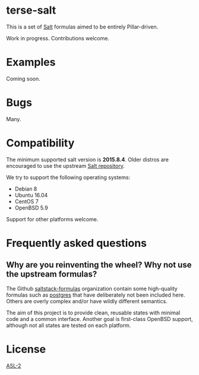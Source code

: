 # terse-salt

This is a set of [Salt](https://docs.saltstack.com/en/latest/) formulas aimed to be entirely Pillar-driven.

Work in progress. Contributions welcome.

# Examples

Coming soon.

# Bugs

Many.

# Compatibility

The minimum supported salt version is **2015.8.4**. Older distros are encouraged to use the upstream [Salt repository](https://repo.saltstack.com).

We try to support the following operating systems:

* Debian 8
* Ubuntu 16.04
* CentOS 7
* OpenBSD 5.9

Support for other platforms welcome.

# Frequently asked questions

## Why are you reinventing the wheel? Why not use the upstream formulas?

The Github [saltstack-formulas](https://github.com/saltstack-formulas) organization contain some high-quality formulas such as [postgres](https://github.com/saltstack-formulas/postgres-formula) that have deliberately not been included here. Others are overly complex and/or have wildly different semantics.

The aim of this project is to provide clean, reusable states with minimal code and a common interface. Another goal is first-class OpenBSD support, although not all states are tested on each platform.

# License

[ASL-2](https://www.apache.org/licenses/LICENSE-2.0.html)
